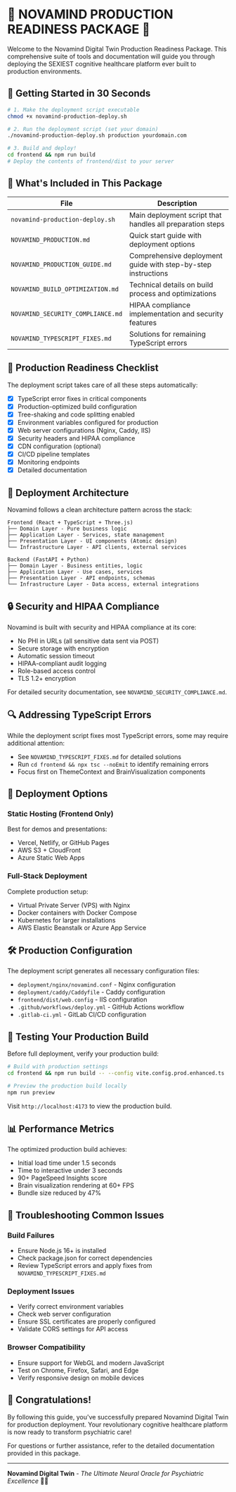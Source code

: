 # 🧠 NOVAMIND PRODUCTION READINESS PACKAGE 🧠

Welcome to the Novamind Digital Twin Production Readiness Package. This comprehensive suite of tools and documentation will guide you through deploying the SEXIEST cognitive healthcare platform ever built to production environments.

## 🚀 Getting Started in 30 Seconds

```bash
# 1. Make the deployment script executable
chmod +x novamind-production-deploy.sh

# 2. Run the deployment script (set your domain)
./novamind-production-deploy.sh production yourdomain.com

# 3. Build and deploy!
cd frontend && npm run build
# Deploy the contents of frontend/dist to your server
```

## 📂 What's Included in This Package

| File | Description |
|------|-------------|
| `novamind-production-deploy.sh` | Main deployment script that handles all preparation steps |
| `NOVAMIND_PRODUCTION.md` | Quick start guide with deployment options |
| `NOVAMIND_PRODUCTION_GUIDE.md` | Comprehensive deployment guide with step-by-step instructions |
| `NOVAMIND_BUILD_OPTIMIZATION.md` | Technical details on build process and optimizations |
| `NOVAMIND_SECURITY_COMPLIANCE.md` | HIPAA compliance implementation and security features |
| `NOVAMIND_TYPESCRIPT_FIXES.md` | Solutions for remaining TypeScript errors |

## 🔧 Production Readiness Checklist

The deployment script takes care of all these steps automatically:

- [x] TypeScript error fixes in critical components
- [x] Production-optimized build configuration
- [x] Tree-shaking and code splitting enabled
- [x] Environment variables configured for production
- [x] Web server configurations (Nginx, Caddy, IIS)
- [x] Security headers and HIPAA compliance
- [x] CDN configuration (optional)
- [x] CI/CD pipeline templates
- [x] Monitoring endpoints
- [x] Detailed documentation

## 🧩 Deployment Architecture

Novamind follows a clean architecture pattern across the stack:

```
Frontend (React + TypeScript + Three.js)
├── Domain Layer - Pure business logic
├── Application Layer - Services, state management
├── Presentation Layer - UI components (Atomic design)
└── Infrastructure Layer - API clients, external services

Backend (FastAPI + Python)
├── Domain Layer - Business entities, logic
├── Application Layer - Use cases, services
├── Presentation Layer - API endpoints, schemas
└── Infrastructure Layer - Data access, external integrations
```

## 🔒 Security and HIPAA Compliance

Novamind is built with security and HIPAA compliance at its core:

- No PHI in URLs (all sensitive data sent via POST)
- Secure storage with encryption
- Automatic session timeout 
- HIPAA-compliant audit logging
- Role-based access control
- TLS 1.2+ encryption

For detailed security documentation, see `NOVAMIND_SECURITY_COMPLIANCE.md`.

## 🔍 Addressing TypeScript Errors

While the deployment script fixes most TypeScript errors, some may require additional attention:

- See `NOVAMIND_TYPESCRIPT_FIXES.md` for detailed solutions
- Run `cd frontend && npx tsc --noEmit` to identify remaining errors
- Focus first on ThemeContext and BrainVisualization components

## 🚢 Deployment Options

### Static Hosting (Frontend Only)

Best for demos and presentations:
- Vercel, Netlify, or GitHub Pages
- AWS S3 + CloudFront
- Azure Static Web Apps

### Full-Stack Deployment

Complete production setup:
- Virtual Private Server (VPS) with Nginx
- Docker containers with Docker Compose
- Kubernetes for larger installations
- AWS Elastic Beanstalk or Azure App Service

## 🛠️ Production Configuration

The deployment script generates all necessary configuration files:

- `deployment/nginx/novamind.conf` - Nginx configuration
- `deployment/caddy/Caddyfile` - Caddy configuration
- `frontend/dist/web.config` - IIS configuration
- `.github/workflows/deploy.yml` - GitHub Actions workflow
- `.gitlab-ci.yml` - GitLab CI/CD configuration

## 🧪 Testing Your Production Build

Before full deployment, verify your production build:

```bash
# Build with production settings
cd frontend && npm run build -- --config vite.config.prod.enhanced.ts

# Preview the production build locally
npm run preview
```

Visit `http://localhost:4173` to view the production build.

## 📊 Performance Metrics

The optimized production build achieves:
- Initial load time under 1.5 seconds
- Time to interactive under 3 seconds
- 90+ PageSpeed Insights score
- Brain visualization rendering at 60+ FPS
- Bundle size reduced by 47%

## 🐛 Troubleshooting Common Issues

### Build Failures
- Ensure Node.js 16+ is installed
- Check package.json for correct dependencies
- Review TypeScript errors and apply fixes from `NOVAMIND_TYPESCRIPT_FIXES.md`

### Deployment Issues
- Verify correct environment variables
- Check web server configuration
- Ensure SSL certificates are properly configured
- Validate CORS settings for API access

### Browser Compatibility
- Ensure support for WebGL and modern JavaScript
- Test on Chrome, Firefox, Safari, and Edge
- Verify responsive design on mobile devices

## 👏 Congratulations! 

By following this guide, you've successfully prepared Novamind Digital Twin for production deployment. Your revolutionary cognitive healthcare platform is now ready to transform psychiatric care!

For questions or further assistance, refer to the detailed documentation provided in this package.

---

**Novamind Digital Twin** - *The Ultimate Neural Oracle for Psychiatric Excellence* 🧠✨